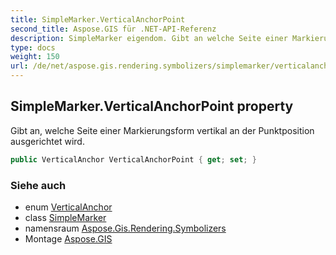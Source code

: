 ```yaml
---
title: SimpleMarker.VerticalAnchorPoint
second_title: Aspose.GIS für .NET-API-Referenz
description: SimpleMarker eigendom. Gibt an welche Seite einer Markierungsform vertikal an der Punktposition ausgerichtet wird.
type: docs
weight: 150
url: /de/net/aspose.gis.rendering.symbolizers/simplemarker/verticalanchorpoint/
---
```

## SimpleMarker.VerticalAnchorPoint property

Gibt an, welche Seite einer Markierungsform vertikal an der Punktposition ausgerichtet wird.

```csharp
public VerticalAnchor VerticalAnchorPoint { get; set; }
```

### Siehe auch

* enum [VerticalAnchor](../../verticalanchor/)
* class [SimpleMarker](../)
* namensraum [Aspose.Gis.Rendering.Symbolizers](../../simplemarker/)
* Montage [Aspose.GIS](../../../)


